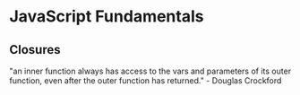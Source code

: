 JavaScript Fundamentals
=======================

Closures
--------

"an inner function always has access to the vars and parameters of its outer function, even after the outer function has returned." - Douglas Crockford


